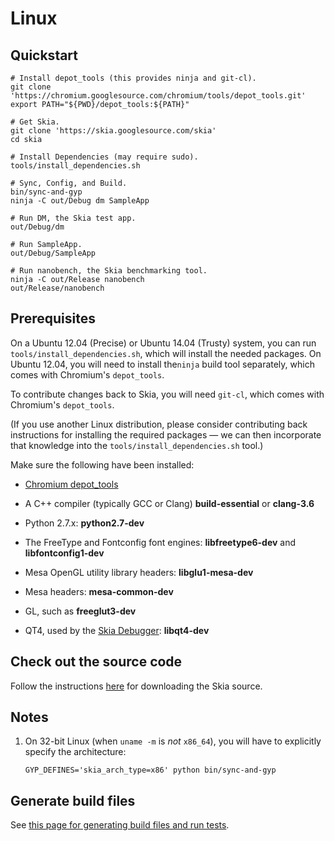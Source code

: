 Linux
=====

Quickstart
----------

<!--?prettify lang=sh?-->


    # Install depot_tools (this provides ninja and git-cl).
    git clone 'https://chromium.googlesource.com/chromium/tools/depot_tools.git'
    export PATH="${PWD}/depot_tools:${PATH}"

    # Get Skia.
    git clone 'https://skia.googlesource.com/skia'
    cd skia

    # Install Dependencies (may require sudo).
    tools/install_dependencies.sh

    # Sync, Config, and Build.
    bin/sync-and-gyp
    ninja -C out/Debug dm SampleApp

    # Run DM, the Skia test app.
    out/Debug/dm

    # Run SampleApp.
    out/Debug/SampleApp

    # Run nanobench, the Skia benchmarking tool.
    ninja -C out/Release nanobench
    out/Release/nanobench


<a name="prerequisites"></a>Prerequisites
-----------------------------------------

On a Ubuntu 12.04 (Precise) or Ubuntu 14.04 (Trusty) system, you can run
`tools/install_dependencies.sh`, which will install the needed packages.  On
Ubuntu 12.04, you will need to install the`ninja` build tool separately, which
comes with Chromium's `depot_tools`.

To contribute changes back to Skia, you will need `git-cl`, which
comes with Chromium's `depot_tools`.

(If you use another Linux distribution, please consider contributing back
instructions for installing the required packages — we can then incorporate
that knowledge into the `tools/install_dependencies.sh` tool.)

Make sure the following have been installed:

*   [Chromium depot_tools](http://www.chromium.org/developers/how-tos/depottools)

*   A C++ compiler (typically GCC or Clang) **build-essential** or **clang-3.6**

*   Python 2.7.x: **python2.7-dev**

*   The FreeType and Fontconfig font engines: **libfreetype6-dev** and
    **libfontconfig1-dev**

*   Mesa OpenGL utility library headers: **libglu1-mesa-dev**

*   Mesa headers: **mesa-common-dev**

*   GL, such as **freeglut3-dev**

*   QT4, used by the [Skia Debugger](/dev/tools/debugger): **libqt4-dev**

Check out the source code
-------------------------

Follow the instructions [here](../download) for downloading the Skia source.

Notes
-----

1.  On 32-bit Linux (when `uname -m` is *not* `x86_64`), you will have to
    explicitly specify the architecture:

    <!--?prettify lang=sh?-->

        GYP_DEFINES='skia_arch_type=x86' python bin/sync-and-gyp

Generate build files
--------------------

See  [this page for generating build files and run tests](desktop).
